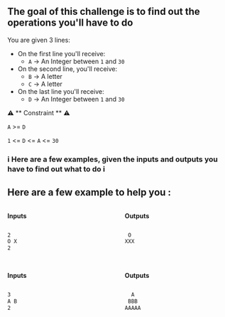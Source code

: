 ## The goal of this challenge is to find out the operations you'll have to do

You are given 3 lines:

- On the first line you'll receive:
  - `A` -> An Integer between `1` and `30`
- On the second line, you'll receive:
  - `B` -> A letter
  - `C` -> A letter
- On the last line you'll receive:
  - `D` -> An Integer between `1` and `30`
 
⚠️ ** Constraint ** ⚠️

`A` >= `D`

`1` <= `D` <= `A` <= `30`
 
### ℹ Here are a few examples, given the inputs and outputs you have to find out what to do ℹ
 
## Here are a few example to help you :

<div
    style="
        display: flex;
        flex-direction: row;
        width: 100%;"
>
<div
    style="
        display: flex;
        flex-direction: column;
        width: 50%;"
>
<p
    style="
        width: 100%;
        font-weight: bold;"
> Inputs</p>

```bash
2
O X
2
```

</div>
</br>
<div
    style="
        display: flex;
        flex-direction: column;
        padding-left: 5%;
        width: 50%;"
>
<p
    style="
        width: 100%;
        font-weight: bold;"
> Outputs</p>

```bash
 O
XXX


```

</div>
</div>
</br>
<div
    style="
        display: flex;
        flex-direction: row;
        width: 100%;"
>
<div
    style="
        display: flex;
        flex-direction: column;
        width: 50%;"
>
<p
    style="
        width: 100%;
        font-weight: bold;"
> Inputs</p>

```bash
3
A B
2

```

</div>
</br>
<div
    style="
        display: flex;
        flex-direction: column;
        padding-left: 5%;
        width: 50%;"
>
<p
    style="
        width: 100%;
        font-weight: bold;"
> Outputs</p>

```bash
  A
 BBB
AAAAA

```

</div>
</div>
